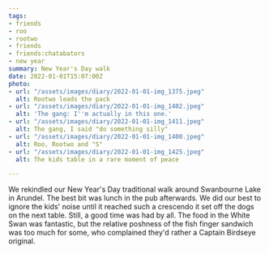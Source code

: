 ```yaml
---
tags:
- friends
- roo
- rootwo
- friends
- friends:chatabators
- new year
summary: New Year's Day walk
date: 2022-01-01T15:07:00Z
photo:
- url: "/assets/images/diary/2022-01-01-img_1375.jpeg"
  alt: Rootwo leads the pack
- url: "/assets/images/diary/2022-01-01-img_1402.jpeg"
  alt: 'The gang: I''m actually in this one.'
- url: "/assets/images/diary/2022-01-01-img_1411.jpeg"
  alt: The gang, I said "do something silly"
- url: "/assets/images/diary/2022-01-01-img_1400.jpeg"
  alt: Roo, Rootwo and "S"
- url: "/assets/images/diary/2022-01-01-img_1425.jpeg"
  alt: The kids table in a rare moment of peace

---
```

We rekindled our New Year's Day traditional walk around Swanbourne Lake in Arundel. The best bit was lunch in the pub afterwards. We did our best to ignore the kids' noise until it reached such a crescendo it set off the dogs on the next table. Still, a good time was had by all. The food in the White Swan was fantastic, but the relative poshness of the fish finger sandwich was too much for some, who complained they'd rather a Captain Birdseye original.